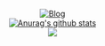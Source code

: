 <p align="center">
  <a href="https://jinhyun.blog"><img alt="Blog" src="https://img.shields.io/badge/githubpages-222222?style=plastic&logo=githubpages"></a>
  <br>
  <a href="https://github.com/anuraghazra/github-readme-stats"><img align="center" src="https://github-readme-stats.vercel.app/api?username=harryjhin&show_icons=true&include_all_commits=true&theme=buefy&hide_border=true" alt="Anurag's github stats"></a>
  <br>
  <a href="https://github.com/anuraghazra/github-readme-stats"><img align="center" src="https://github-readme-stats.vercel.app/api/top-langs/?username=harryjhin&layout=compact&theme=buefy&hide_border=true"></a>
</p>
